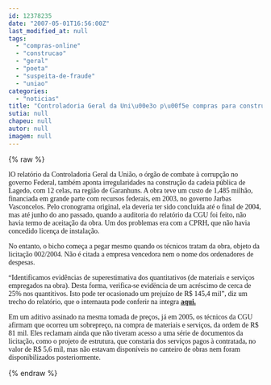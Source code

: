 ```yaml
---
id: 12378235
date: "2007-05-01T16:56:00Z"
last_modified_at: null
tags:
  - "compras-online"
  - "construcao"
  - "geral"
  - "poeta"
  - "suspeita-de-fraude"
  - "uniao"
categories:
  - "noticias"
title: "Controladoria Geral da Uni\u00e3o p\u00f5e compras para constru\u00e7\u00e3o de cadeia em Lagedo sob suspeita"
sutia: null
chapeu: null
autor: null
imagem: null
---
```

{% raw %}
<p><P><FONT face=Verdana>lO relatório da Controladoria Geral da União, o órgão de combate à corrupção no governo Federal, também aponta irregularidades na construção da cadeia pública de Lagedo, com 12 celas, na região de Garanhuns. A obra teve um custo de 1,485 milhão, financiada em grande parte com recursos federais, em 2003, no governo Jarbas Vasconcelos. Pelo cronograma original, ela deveria ter sido concluída até o final de 2004, mas até junho do ano passado, quando a auditoria do relatório da CGU foi feito, não havia termo de aceitação da obra. Um dos problemas era com a CPRH, que não havia concedido licença de instalação.<BR></FONT></P></p>
<p><P><FONT face=Verdana>No entanto, o bicho começa a pegar mesmo quando os técnicos tratam da obra, objeto da licitação 002/2004. Não é citada a empresa vencedora nem o nome dos ordenadores de despesas.</FONT></P></p>
<p><P><FONT face=Verdana>“Identificamos evidências de superestimativa dos quantitativos (de materiais e serviços empregados na obra). Desta forma, verifica-se evidëncia de um acréscimo de cerca de 25% nos quantitivos. Isto pode ter ocasionado um prejuízo de R$ 145,4 mil”, diz um trecho do relatório, que o internauta pode conferir na integra <STRONG><A href=\"https://www.cgu.gov.br/Imprensa/Arquivos/2007/relatoriosSorteio5/sorteio5_estados_PE.pdf\">aqui.</A></STRONG></FONT></P></p>
<p><P><FONT face=Verdana>Em um aditivo assinado na mesma tomada de preços, já em 2005, os técnicos da CGU afirmam que ocorreu um sobrepreço, na compra de materiais e serviços, da ordem de R$ 81 mil. Eles reclamam ainda que não tiveram acesso a uma série de documentos da licitação, como o projeto de estrutura, que constaria dos serviços pagos à contratada, no valor de R$ 5,6 mil, mas não estavam disponíveis no canteiro de obras nem foram disponibilizados posteriormente.</FONT></P> </p>
{% endraw %}